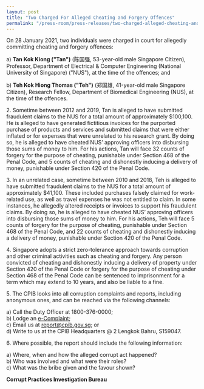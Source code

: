 ```yaml
---
layout: post
title: "Two Charged For Alleged Cheating and Forgery Offences"
permalink: "/press-room/press-releases/two-charged-alleged-cheating-and-forgery-offences"
---
```

On 28 January 2021, two individuals were charged in court for allegedly committing cheating and forgery offences:

a) **Tan Kok Kiong ("Tan")** (陈国强, 53-year-old male Singapore Citizen), Professor, Department of Electrical & Computer Engineering (National University of Singapore) ("NUS"), at the time of the offences; and

b) **Teh Kok Hiong Thomas ("Teh")** (郑国雄, 41-year-old male Singapore Citizen), Research Fellow, Department of Biomedical Engineering (NUS), at the time of the offences.

2\.        Sometime between 2012 and 2019, Tan is alleged to have submitted fraudulent claims to the NUS for a total amount of approximately $100,100. He is alleged to have generated fictitious invoices for the purported purchase of products and services and submitted claims that were either inflated or for expenses that were unrelated to his research grant. By doing so, he is alleged to have cheated NUS’ approving officers into disbursing those sums of money to him. For his actions, Tan will face 32 counts of forgery for the purpose of cheating, punishable under Section 468 of the Penal Code, and 5 counts of cheating and dishonestly inducing a delivery of money, punishable under Section 420 of the Penal Code.

3\.        In an unrelated case, sometime between 2010 and 2018, Teh is alleged to have submitted fraudulent claims to the NUS for a total amount of approximately $41,100. These included purchases falsely claimed for work-related use, as well as travel expenses he was not entitled to claim. In some instances, he allegedly altered receipts or invoices to support his fraudulent claims. By doing so, he is alleged to have cheated NUS’ approving officers into disbursing those sums of money to him. For his actions, Teh will face 5 counts of forgery for the purpose of cheating, punishable under Section 468 of the Penal Code, and 22 counts of cheating and dishonestly inducing a delivery of money, punishable under Section 420 of the Penal Code.

4\.        Singapore adopts a strict zero-tolerance approach towards corruption and other criminal activities such as cheating and forgery. Any person convicted of cheating and dishonestly inducing a delivery of property under Section 420 of the Penal Code or forgery for the purpose of cheating under Section 468 of the Penal Code can be sentenced to imprisonment for a term which may extend to 10 years, and also be liable to a fine.

5\.        The CPIB looks into all corruption complaints and reports, including anonymous ones, and can be reached via the following channels:

a) Call the Duty Officer at 1800-376-0000;<br />
b) Lodge an [e-Complaint](/e-services/e-complaint-for-corrupt-conduct);<br>
c) Email us at <a class="spamspan" href="mailto:report@cpib.gov.sg">report@cpib.gov.sg</a>; or<br />
d) Write to us at the CPIB Headquarters @ 2 Lengkok Bahru, S159047.

6\.        Where possible, the report should include the following information:

a) Where, when and how the alleged corrupt act happened?<br />
b) Who was involved and what were their roles?<br />
c) What was the bribe given and the favour shown?

**Corrupt Practices Investigation Bureau**
